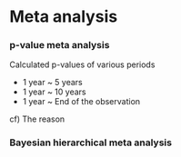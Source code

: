 # Meta analysis

### p-value meta analysis

Calculated p-values of various periods

- 1 year ~ 5 years
- 1 year ~ 10 years
- 1 year ~ End of the observation

cf) The reason 

### Bayesian hierarchical meta analysis
